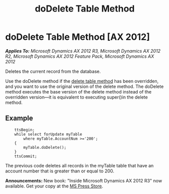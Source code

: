 ﻿---
title: doDelete Table Method
TOCTitle: doDelete Table Method
ms:assetid: 47e1c669-ab99-4f21-a653-db4da4eaad75
ms:mtpsurl: https://msdn.microsoft.com/en-us/library/Aa628085(v=AX.60)
ms:contentKeyID: 35243062
ms.date: 05/18/2015
mtps_version: v=AX.60
---

# doDelete Table Method [AX 2012]


_**Applies To:** Microsoft Dynamics AX 2012 R3, Microsoft Dynamics AX 2012 R2, Microsoft Dynamics AX 2012 Feature Pack, Microsoft Dynamics AX 2012_

Deletes the current record from the database.

Use the doDelete method if the [delete table method](delete-table-method.md) has been overridden, and you want to use the original version of the delete method. The doDelete method executes the base version of the delete method instead of the overridden version—it is equivalent to executing super()in the delete method.

## Example
```X++  
    ttsBegin;
    while select forUpdate myTable
        where myTable.AccountNum >='200';
    {
        myTable.doDelete();
    }
    ttsCommit;
```
The previous code deletes all records in the myTable table that have an account number that is greater than or equal to 200.

  
**Announcements:** New book: "Inside Microsoft Dynamics AX 2012 R3" now available. Get your copy at the [MS Press Store](https://www.microsoftpressstore.com/store/inside-microsoft-dynamics-ax-2012-r3-9780735685109).

